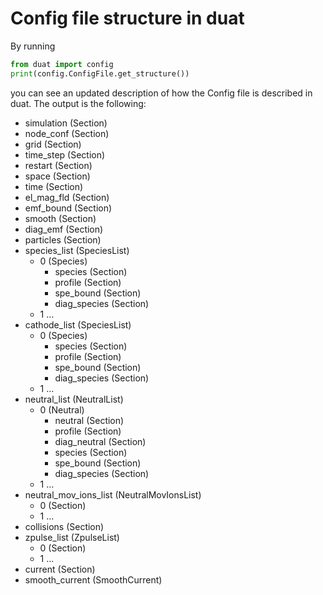 # Config file structure in duat
By running
```python
from duat import config
print(config.ConfigFile.get_structure())
```
you can see an updated description of how the Config file is described in duat.
The output is the following:

- simulation (Section)
- node_conf (Section)
- grid (Section)
- time_step (Section)
- restart (Section)
- space (Section)
- time (Section)
- el_mag_fld (Section)
- emf_bound (Section)
- smooth (Section)
- diag_emf (Section)
- particles (Section)
- species_list (SpeciesList)
  - 0 (Species)
    - species (Section)
    - profile (Section)
    - spe_bound (Section)
    - diag_species (Section)
  - 1 ...
- cathode_list (SpeciesList)
  - 0 (Species)
    - species (Section)
    - profile (Section)
    - spe_bound (Section)
    - diag_species (Section)
  - 1 ...
- neutral_list (NeutralList)
  - 0 (Neutral)
    - neutral (Section)
    - profile (Section)
    - diag_neutral (Section)
    - species (Section)
    - spe_bound (Section)
    - diag_species (Section)
  - 1 ...
- neutral_mov_ions_list (NeutralMovIonsList)
  - 0 (Section)
  - 1 ...
- collisions (Section)
- zpulse_list (ZpulseList)
  - 0 (Section)
  - 1 ...
- current (Section)
- smooth_current (SmoothCurrent)
